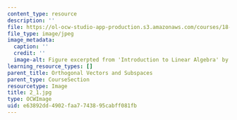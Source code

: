 ```yaml
---
content_type: resource
description: ''
file: https://ol-ocw-studio-app-production.s3.amazonaws.com/courses/18-06sc-linear-algebra-fall-2011/e63892dd4902faa7743895cabff081fb_2_1.jpg
file_type: image/jpeg
image_metadata:
  caption: ''
  credit: ''
  image-alt: Figure excerpted from 'Introduction to Linear Algebra' by G.S. Strang
learning_resource_types: []
parent_title: Orthogonal Vectors and Subspaces
parent_type: CourseSection
resourcetype: Image
title: 2_1.jpg
type: OCWImage
uid: e63892dd-4902-faa7-7438-95cabff081fb
---
```

